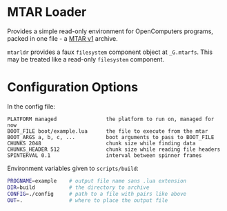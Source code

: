# MTAR Loader

Provides a simple read-only environment for OpenComputers programs, packed in one file - a [MTAR v1](https://git.shadowkat.net/izaya/OC-misc/src/branch/master/mtar) archive.

`mtarldr` provides a faux `filesystem` component object at `_G.mtarfs`.  This may be treated like a read-only `filesystem` component.

# Configuration Options

In the config file:

```
PLATFORM managed                the platform to run on, managed for now
BOOT_FILE boot/example.lua      the file to execute from the mtar
BOOT_ARGS a, b, c, ...          boot arguments to pass to BOOT_FILE
CHUNKS 2048                     chunk size while finding data
CHUNKS_HEADER 512               chunk size while reading file headers
SPINTERVAL 0.1                  interval between spinner frames
```

Environment variables given to `scripts/build`:

```bash
PROGNAME=example    # output file name sans .lua extension
DIR=build           # the directory to archive
CONFIG=./config     # path to a file with pairs like above
OUT=.               # where to place the output file
```
